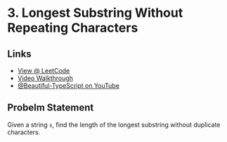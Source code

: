 # 3. Longest Substring Without Repeating Characters

## Links

* [View @ LeetCode](https://leetcode.com/problems/longest-substring-without-repeating-characters/)
* [Video Walkthrough](https://youtu.be/fLkvNmMKJs4)
* [@Beautiful-TypeScript on YouTube](https://www.youtube.com/@BeautifulTypeScript)

## Probelm Statement

Given a string `s`, find the length of the longest substring without duplicate characters.
